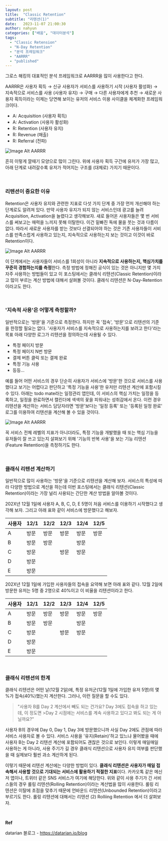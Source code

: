 ```yaml
---
layout: post
title:  "Classic Retention"
subtitle: "리텐션(1)"
date:   2023-11-07 21:00:30
author: nahyun
categories: ["배움", "데이터분석"]
tags:
  - "Classic Retension"
  - "N-Day Retention"
  - "분석 프레임워크"
  - "AARRR"
  - "published"
---
```


그로스 해킹의 대표적인 분석 프레임워크로 AARRR을 많이 사용한다고 한다.

AARRR은 사용자 획득 → 신규 사용자가 서비스를 사용하기 시작 (사용자 활성화) → 지속적으로 서비스를 사용 (사용자 유지) → 구매 → 다른 사용자에게 추천 → 새로운 사용자 획득이라는 이제는 당연해 보이는 유저의 서비스 이용 사이클을 체계화한 프레임워크이다.

- A: Acquisition (사용자 획득)
- A: Activation (사용자 활성화)
- R: Retention (사용자 유지)
- R: Revenue (매출)
- R: Referral (전파)

![Image Alt AARRR](/assets/img/231107/aarrr.png)

흔히 이렇게 깔때기 모양으로 많이 그린다. 위에 사용자 획득 구간에 유저가 가장 많고, 아래 단계로 내려갈수록 유저가 적어지는 구조를 (대체로) 가지기 때문이다.

<br>

### 리텐션이 중요한 이유
Retention은 사용자 유지와 관련한 지표로 다섯 가지 단계 중 가장 먼저 개선해야 하는 단계로도 알려져 있다. 만약 사용자 유지가 되지 않는 서비스인데 광고를 늘려 Acquisition, Activation을 늘렸다고 생각해보자. 새로 들어온 사용자들은 몇 번 서비스를 써보고는 매력을 느끼지 못해 이탈한다. 이건 밑빠진 독에 물을 붓는 것과 다름이 없다. 따라서 새로운 사용자를 받는 것보다 선결되어야 하는 것은 기존 사용자들이 서비스를 만족스럽게 사용하고 있는지, 지속적으로 사용하는지 보는 것이고 이것이 바로 Retention이다.

![Image Alt AARRR](/assets/img/231107/retention_curve.png)

이 단계에서는 사용자들이 서비스를 1회성이 아니라 **지속적으로 사용하는지, 핵심가치를 꾸준히 경험하는지를 측정**한다. 측정 방법에 정해진 공식이 있는 것은 아니지만 몇 가지 자주 사용하는 방법들이 있고 이 포스팅에서는 클래식 리텐션(Classic Retention)이라고 많이 부르는 계산 방법에 대해서 살펴볼 것이다. 클래식 리텐션은 N-Day-Retention이라고도 한다.

<br>

### '지속적 사용'은 어떻게 측정할까?
일반적으로는 '방문'을 기준으로 측정한다. 하지만 꼭 '접속', '방문'으로 리텐션의 기준을 한정할 필요는 없다. '사용자가 서비스를 지속적으로 사용하는지를 보려고 한다'라는 목표 아래 다양한 로그가 리텐션을 정의하는데 사용될 수 있다.

- 특정 페이지 방문
- 특정 페이지 N번 방문
- 결제 버튼 클릭 또는 결제 완료
- 특정 기능 사용
- 등등...

예를 들어 어떤 서비스의 경우 단순히 사용자가 서비스에 '방문'한 것으로 서비스를 사용했다고 보기는 어렵다고 판단하고 '특정 기능을 사용'한 유저만 리텐션 계산에 포함시킬 수 있다. 
아래는 todo mate라는 일정관리 앱인데, 이 서비스의 핵심 가치는 일정을 등록하고, 일정을 완료하면서 캘린더에 색색의 꽃을 피워내는 성취감에서 온다. 이런 경우 리텐션을 계산하는 서비스 담당자라면 '방문'보다는 '일정 등록' 또는 '등록된 일정 완료' 로그를 이용하여 리텐션을 계산해 볼 수 있을 것이다.


![Image Alt AARRR](/assets/img/231107/todomate.PNG)


꼭 서비스 전체 레벨의 지표가 아니더라도, 특정 기능을 개발했을 때 또는 핵심 기능을 유저들이 잘 쓰고 있는지 살펴보기 위해 '기능의 반복 사용'을 보는 기능 리텐션(Feature Retention)을 측정하기도 한다.

<br>

### 클래식 리텐션 계산하기
일반적으로 많이 사용하는 '방문'을 기준으로 리텐션을 계산해 보자. 서비스의 특성에 따라 다양한 방법으로 계산을 하는데 이번 포스팅에서는 클래식 리텐션(Classic Retention)이라는 가장 널리 사용되는 간단한 계산 방법을 알아볼 것이다.
 
202X년 12월 1일에 사용자 A, B, C, D, E 5명이 처음 서비스를 이용하기 시작했다고 생각해 보자. 그리고 아래 표와 같이 서비스에 방문했다고 해보자.


| 사용자 | 12/1 | 12/2 | 12/3 | 12/4 | 12/5 |
|--------|------|------|------|------|------|
| A      | 방문 | 방문 | 방문 | 방문 | 방문 |
| B      | 방문 | 방문 |      | 방문 |      |
| C      | 방문 |      | 방문 | 방문 |      |
| D      | 방문 |      |      |      |      |
| E      | 방문 |      |      |      |      |


202X년 12월 1일에 가입한 사용자들의 접속을 요약해 보면 아래 표와 같다. 12월 2일에 방문한 유저는 5명 중 2명으로 40%이고 이 비율을 리텐션이라고 한다.

| 사용자 | 12/1 | 12/2 | 12/3 | 12/4 | 12/5 |
|--------|------|------|------|------|------|
| A      | 방문 | 방문 | 방문 | 방문 | 방문 |
| B      | 방문 | 방문 |      | 방문 |      |
| C      | 방문 |      | 방문 | 방문 |      |
| D      | 방문 |      |      |      |      |
| E      | 방문 |      |      |      |      |


<br>

### 클래식 리텐션의 한계
클래식 리텐션은 어떤 날(12월 2일)에, 특정 유저군(12월 1일에 가입한 유저 5명)의 몇 %가 접속(40%)했는지 계산한다. 그러나, 이런 질문을 할 수도 있다.
 
>"사용자 B를 Day 2 계산에서 빼도 되는 건가요? Day 3에도 접속을 하고 있는데, 이 정도면 >Day 2 시점에는 서비스를 계속 사용하고 있다고 봐도 되는 게 아닐까요?"
 
사용자 B의 경우에 Day 0, Day 1, Day 3에 방문했으니까 사실 Day 2에도 관점에 따라 서비스 사용자로 볼 수 있다. 서비스 사용을 '유지(Retain)'하고 있느냐 물어봤을 때에 사용자 B는 Day 2 리텐션 계산에 포함되어도 괜찮은 것으로 보인다. 이렇게 매일매일 사용하는 게 아니라, 사용 주기가 길 경우 클래식 리텐션으로 사용자 유지 여부를 판단했을 때 실제보다 훨씬 과소 계산하게 된다.
 
이렇기 때문에 리텐션 계산에는 다양한 방법이 있다. **클래식 리텐션은 사용자가 매일 접속해서 사용할 것으로 기대되는 서비스에 활용하기 적절한 지표**이다. 카카오톡 같은 메신저 앱이나, 트위터 같은 SNS 서비스가 여기에 해당한다. 위와 같이 사용 주기가 긴 서비스들의 경우 롤링 리텐션(Rolling Retention)이라는 계산법을 많이 사용한다. 롤링 리텐션은 이탈에 초점을 맞추기 때문에 언바운드 리텐션(Unbounded Retention)이라고 부르기도 한다. 롤링 리텐션에 대해서는 리텐션 (2) Rolliing Retention 에서 더 살펴보자.

<br>

**Ref**

datarian 블로그 - https://datarian.io/blog